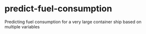 predict-fuel-consumption
==============================

Predicting fuel consumption for a very large container ship based on multiple variables
